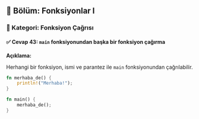 ## 📘 Bölüm: Fonksiyonlar I  
### 🔹 Kategori: Fonksiyon Çağrısı  
#### ✅ Cevap 43: `main` fonksiyonundan başka bir fonksiyon çağırma

**Açıklama:**

Herhangi bir fonksiyon, ismi ve parantez ile `main` fonksiyonundan çağrılabilir.

```rust
fn merhaba_de() {
    println!("Merhaba!");
}

fn main() {
    merhaba_de();
}
```
